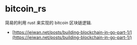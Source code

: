 # bitcoin_rs
 简易的利用 rust 来实现的 bitcoin 区块链逻辑.

-  [https://jeiwan.net/posts/building-blockchain-in-go-part-1/](https://jeiwan.net/posts/building-blockchain-in-go-part-1/)
